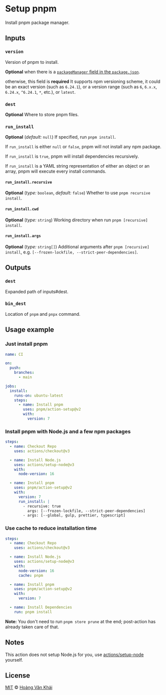 # Setup pnpm

Install pnpm package manager.

## Inputs

### `version`

Version of pnpm to install.

**Optional** when there is a [`packageManager` field in the `package.json`](https://nodejs.org/api/corepack.html).

otherwise, this field is **required** It supports npm versioning scheme, it could be an exact version (such as `6.24.1`), or a version range (such as `6`, `6.x.x`, `6.24.x`, `^6.24.1`, `*`, etc.), or `latest`.

### `dest`

**Optional** Where to store pnpm files.

### `run_install`

**Optional** (_default:_ `null`) If specified, run `pnpm install`.

If `run_install` is either `null` or `false`, pnpm will not install any npm package.

If `run_install` is `true`, pnpm will install dependencies recursively.

If `run_install` is a YAML string representation of either an object or an array, pnpm will execute every install commands.

#### `run_install.recursive`

**Optional** (_type:_ `boolean`, _default:_ `false`) Whether to use `pnpm recursive install`.

#### `run_install.cwd`

**Optional** (_type:_ `string`) Working directory when run `pnpm [recursive] install`.

#### `run_install.args`

**Optional** (_type:_ `string[]`) Additional arguments after `pnpm [recursive] install`, e.g. `[--frozen-lockfile, --strict-peer-dependencies]`.

## Outputs

### `dest`

Expanded path of inputs#dest.

### `bin_dest`

Location of `pnpm` and `pnpx` command.

## Usage example

### Just install pnpm

```yaml
name: CI

on:
  push:
    branches:
      - main

jobs:
  install:
    runs-on: ubuntu-latest
    steps:
      - name: Install pnpm
        uses: pnpm/action-setup@v2
        with:
          version: 7
```

### Install pnpm with Node.js and a few npm packages

```yaml
steps:
  - name: Checkout Repo
    uses: actions/checkout@v3

  - name: Install Node.js
    uses: actions/setup-node@v3
    with:
      node-version: 16

  - name: Install pnpm
    uses: pnpm/action-setup@v2
    with:
      version: 7
      run_install: |
        - recursive: true
          args: [--frozen-lockfile, --strict-peer-dependencies]
        - args: [--global, gulp, prettier, typescript]
```

### Use cache to reduce installation time

```yaml
steps:
  - name: Checkout Repo
    uses: actions/checkout@v3

  - name: Install Node.js
    uses: actions/setup-node@v3
    with:
      node-version: 16
      cache: pnpm

  - name: Install pnpm
    uses: pnpm/action-setup@v2
    with:
      version: 7

  - name: Install Dependencies
    run: pnpm install
```

**Note:** You don't need to run `pnpm store prune` at the end; post-action has already taken care of that.

## Notes

This action does not setup Node.js for you, use [actions/setup-node](https://github.com/actions/setup-node) yourself.

## License

[MIT](https://git.io/JfclH) © [Hoàng Văn Khải](https://github.com/KSXGitHub/)
